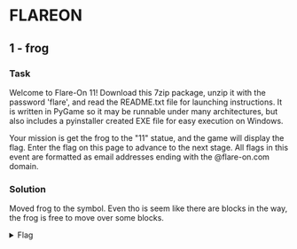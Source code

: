 # FLAREON

## 1 - frog

### Task

Welcome to Flare-On 11! Download this 7zip package, unzip it with the password 'flare', and read the README.txt file for launching instructions. It is written in PyGame so it may be runnable under many architectures, but also includes a pyinstaller created EXE file for easy execution on Windows.

Your mission is get the frog to the "11" statue, and the game will display the flag. Enter the flag on this page to advance to the next stage. All flags in this event are formatted as email addresses ending with the @flare-on.com domain.

### Solution

Moved frog to the symbol. Even tho is seem like there are blocks in the way, the frog is free to move over some blocks.

<details>
<summary>Flag</summary>

`welcome_to_11@flare-on.com`
</details>